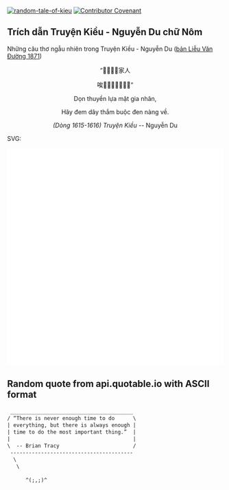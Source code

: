 [![random-tale-of-kieu](https://github.com/huuquyet/random-tale-of-kieu/actions/workflows/random-tale-of-kieu.yml/badge.svg)](https://github.com/huuquyet/random-tale-of-kieu/actions/workflows/random-tale-of-kieu.yml)
[![Contributor Covenant](https://img.shields.io/badge/Contributor%20Covenant-2.1-4baaaa.svg)](.github/CODE_OF_CONDUCT.md "Contributor Covenant 2.1")

## Trích dẫn Truyện Kiều - Nguyễn Du chữ Nôm

Những câu thơ ngẫu nhiên trong Truyện Kiều - Nguyễn Du ([bản Liễu Văn Đường 1871](https://vi.wikisource.org/wiki/Truy%E1%BB%87n_Ki%E1%BB%81u_(b%E1%BA%A3n_Li%E1%BB%85u_V%C4%83n_%C3%90%C6%B0%E1%BB%9Dng_1871)))

<div align="center">
<!-- START_KIEU -->
      <p class="nom">&#8220;&#142783;&#33337;&#142040;&#984602;&#23478;&#20154;</p>
      <p class="nom">&#21769;&#984929;&#155658;&#163456;&#32384;&#36430;&#23064;&#161265;&#8221;</p>
      <p class="quocngu">D&#7885;n thuy&#7873;n l&#7921;a m&#7863;t gia nh&#226;n,</p>
      <p class="quocngu">H&#227;y &#273;em d&#226;y th&#7855;m bu&#7897;c &#273;en n&#224;ng v&#7873;.</p>
      <p class="author"><i>(D&#242;ng 1615-1616) Truy&#7879;n Ki&#7873;u</i> -- Nguy&#7877;n Du</p>
<!-- END_KIEU -->
</div>

SVG:

<div align="center">
  <img src="./assets/random-kieu.svg" alt="The Tale of Kieu - Nguyen Du">
</div>

## Random quote from api.quotable.io with ASCII format

<!-- START_QUOTE -->
```
 ________________________________________
/ “There is never enough time to do      \
| everything, but there is always enough |
| time to do the most important thing.”  |
|                                        |
\  -- Brian Tracy                        /
 ----------------------------------------
  \
   \

      ^(;,;)^

```
<!-- END_QUOTE -->
